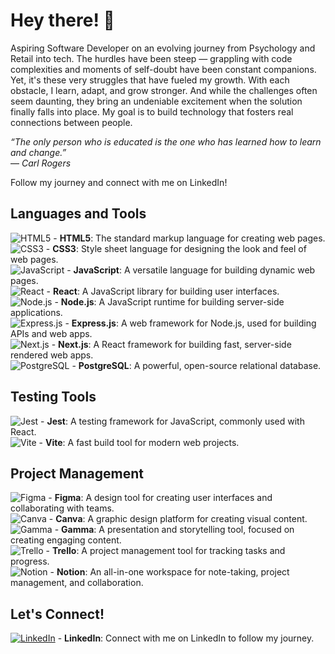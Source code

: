 # Hey there! 👋  
Aspiring Software Developer on an evolving journey from Psychology and Retail into tech. The hurdles have been steep — grappling with code complexities and moments of self-doubt have been constant companions. Yet, it's these very struggles that have fueled my growth. With each obstacle, I learn, adapt, and grow stronger. And while the challenges often seem daunting, they bring an undeniable excitement when the solution finally falls into place. My goal is to build technology that fosters real connections between people.

*“The only person who is educated is the one who has learned how to learn and change.”*  
— *Carl Rogers*

Follow my journey and connect with me on LinkedIn!

## Languages and Tools  
![HTML5](https://img.shields.io/badge/HTML5-E34F26?style=for-the-badge&logo=html5&logoColor=white) - **HTML5**: The standard markup language for creating web pages.  
![CSS3](https://img.shields.io/badge/CSS3-%231572B6.svg?style=for-the-badge&logo=css3&logoColor=white) - **CSS3**: Style sheet language for designing the look and feel of web pages.  
![JavaScript](https://img.shields.io/badge/JavaScript-F7DF1E?style=for-the-badge&logo=javascript&logoColor=black) - **JavaScript**: A versatile language for building dynamic web pages.  
![React](https://img.shields.io/badge/React-%2320232a.svg?style=for-the-badge&logo=react&logoColor=%2361DAFB) - **React**: A JavaScript library for building user interfaces.  
![Node.js](https://img.shields.io/badge/Node.js-339933?style=for-the-badge&logo=nodedotjs&logoColor=white) - **Node.js**: A JavaScript runtime for building server-side applications.  
![Express.js](https://img.shields.io/badge/Express.js-404D59?style=for-the-badge&logo=express&logoColor=white) - **Express.js**: A web framework for Node.js, used for building APIs and web apps.  
![Next.js](https://img.shields.io/badge/Next.js-000000?style=for-the-badge&logo=nextdotjs&logoColor=white) - **Next.js**: A React framework for building fast, server-side rendered web apps.  
![PostgreSQL](https://img.shields.io/badge/PostgreSQL-%23316192.svg?style=for-the-badge&logo=postgresql&logoColor=white) - **PostgreSQL**: A powerful, open-source relational database.

## Testing Tools  
![Jest](https://img.shields.io/badge/Jest-C21325?style=for-the-badge&logo=jest&logoColor=white) - **Jest**: A testing framework for JavaScript, commonly used with React.  
![Vite](https://img.shields.io/badge/Vite-646CFF?style=for-the-badge&logo=vite&logoColor=white) - **Vite**: A fast build tool for modern web projects.

## Project Management  
![Figma](https://img.shields.io/badge/Figma-F24E1E?style=for-the-badge&logo=figma&logoColor=white) - **Figma**: A design tool for creating user interfaces and collaborating with teams.  
![Canva](https://img.shields.io/badge/Canva-%2300C4CC.svg?style=for-the-badge&logo=canva&logoColor=white) - **Canva**: A graphic design platform for creating visual content.  
![Gamma](https://img.shields.io/badge/Gamma-000000?style=for-the-badge&logo=gamma&logoColor=white) - **Gamma**: A presentation and storytelling tool, focused on creating engaging content.  
![Trello](https://img.shields.io/badge/Trello-%23026AA7.svg?style=for-the-badge&logo=trello&logoColor=white) - **Trello**: A project management tool for tracking tasks and progress.  
![Notion](https://img.shields.io/badge/Notion-%23000000.svg?style=for-the-badge&logo=notion&logoColor=white) - **Notion**: An all-in-one workspace for note-taking, project management, and collaboration.

## Let's Connect!  
[![LinkedIn](https://img.shields.io/badge/LinkedIn-%230077B5.svg?style=for-the-badge&logo=linkedin&logoColor=white)](https://www.linkedin.com/in/your-profile) - **LinkedIn**: Connect with me on LinkedIn to follow my journey.


